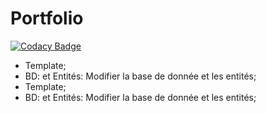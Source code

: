 # Portfolio
[![Codacy Badge](https://api.codacy.com/project/badge/Grade/884620ae94a6467fa883f758568a566c)](https://app.codacy.com/manual/borgine/Portfolio?utm_source=github.com&utm_medium=referral&utm_content=kirokou/Portfolio&utm_campaign=Badge_Grade_Dashboard)

- Template;
- BD: et Entités: Modifier la base de donnée et les entités;
- Template;
- BD: et Entités: Modifier la base de donnée et les entités;